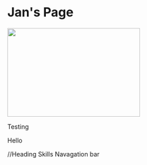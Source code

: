 <html>
    <head>
        <link rel='stylesheet' href='./main.css'>
    </head>
    <body>
                <h1> Jan's Page</h1>        
        <img src='https://i.ibb.co/FYmk3J4/Small.png' width="300" height="200" class='image'
        >
            <p> Testing</p>
            <p> Hello</p>
    </body>
</html>

//Heading
Skills
Navagation bar
